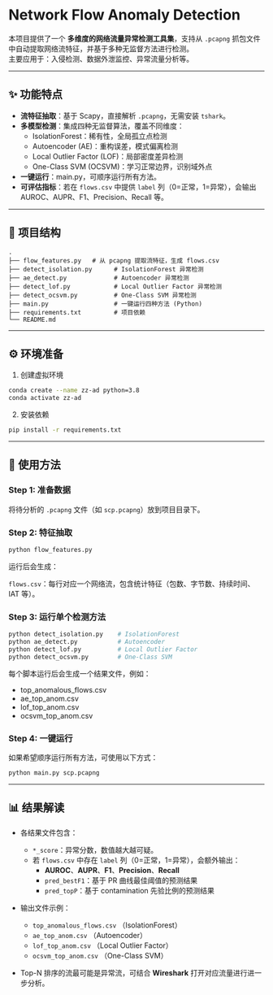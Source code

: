 # Network Flow Anomaly Detection

本项目提供了一个 **多维度的网络流量异常检测工具集**，支持从 `.pcapng` 抓包文件中自动提取网络流特征，并基于多种无监督方法进行检测。  
主要应用于：入侵检测、数据外泄监控、异常流量分析等。

---

## ✨ 功能特点
- **流特征抽取**：基于 Scapy，直接解析 `.pcapng`，无需安装 `tshark`。
- **多模型检测**：集成四种无监督算法，覆盖不同维度：
  - IsolationForest：稀有性，全局孤立点检测  
  - Autoencoder (AE)：重构误差，模式偏离检测  
  - Local Outlier Factor (LOF)：局部密度差异检测  
  - One-Class SVM (OCSVM)：学习正常边界，识别域外点  
- **一键运行**：main.py，可顺序运行所有方法。
- **可评估指标**：若在 `flows.csv` 中提供 `label` 列（0=正常，1=异常），会输出 AUROC、AUPR、F1、Precision、Recall 等。

---

## 📂 项目结构

```text
.
├── flow_features.py   # 从 pcapng 提取流特征，生成 flows.csv
├── detect_isolation.py      # IsolationForest 异常检测
├── ae_detect.py             # Autoencoder 异常检测
├── detect_lof.py            # Local Outlier Factor 异常检测
├── detect_ocsvm.py          # One-Class SVM 异常检测
├── main.py                  # 一键运行四种方法 (Python)
├── requirements.txt         # 项目依赖
└── README.md
```

---

## ⚙️ 环境准备
1. 创建虚拟环境
```bash
conda create --name zz-ad python=3.8
conda activate zz-ad
```

2. 安装依赖
```bash
pip install -r requirements.txt
```

---

## 🚀 使用方法

### Step 1: 准备数据
将待分析的 `.pcapng` 文件（如 `scp.pcapng`）放到项目目录下。

### Step 2: 特征抽取
```bash
python flow_features.py
```

运行后会生成：

`flows.csv`：每行对应一个网络流，包含统计特征（包数、字节数、持续时间、IAT 等）。

### Step 3: 运行单个检测方法
```bash
python detect_isolation.py    # IsolationForest
python ae_detect.py           # Autoencoder
python detect_lof.py          # Local Outlier Factor
python detect_ocsvm.py        # One-Class SVM
```

每个脚本运行后会生成一个结果文件，例如：

* top_anomalous_flows.csv
* ae_top_anom.csv
* lof_top_anom.csv
* ocsvm_top_anom.csv

### Step 4: 一键运行

如果希望顺序运行所有方法，可使用以下方式：
```bash
python main.py scp.pcapng
```

---

## 📊 结果解读

- 各结果文件包含：
  - `*_score`：异常分数，数值越大越可疑。  
  - 若 `flows.csv` 中存在 `label` 列（0=正常，1=异常），会额外输出：
    - **AUROC**、**AUPR**、**F1**、**Precision**、**Recall**  
    - `pred_bestF1`：基于 PR 曲线最佳阈值的预测结果  
    - `pred_topP`：基于 contamination 先验比例的预测结果  

- 输出文件示例：
  - `top_anomalous_flows.csv` （IsolationForest）
  - `ae_top_anom.csv` （Autoencoder）
  - `lof_top_anom.csv` （Local Outlier Factor）
  - `ocsvm_top_anom.csv` （One-Class SVM）

- Top-N 排序的流最可能是异常流，可结合 **Wireshark** 打开对应流量进行进一步分析。 
